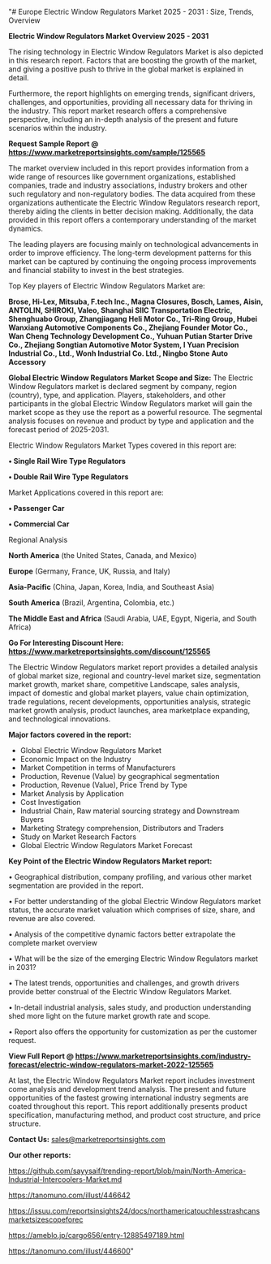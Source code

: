 "# Europe Electric Window Regulators Market 2025 - 2031 : Size, Trends, Overview

<Strong> Electric Window Regulators Market Overview 2025 - 2031</strong>

The rising technology in Electric Window Regulators Market is also depicted in this research report. Factors that are boosting the growth of the market, and giving a positive push to thrive in the global market is explained in detail.

Furthermore, the report highlights on emerging trends, significant drivers, challenges, and opportunities, providing all necessary data for thriving in the industry. This report market research offers a comprehensive perspective, including an in-depth analysis of the present and future scenarios within the industry.

<strong>Request Sample Report @ <a href=https://www.marketreportsinsights.com/sample/125565>https://www.marketreportsinsights.com/sample/125565</a></strong>

The market overview included in this report provides information from a wide range of resources like government organizations, established companies, trade and industry associations, industry brokers and other such regulatory and non-regulatory bodies. The data acquired from these organizations authenticate the Electric Window Regulators research report, thereby aiding the clients in better decision making. Additionally, the data provided in this report offers a contemporary understanding of the market dynamics.

The leading players are focusing mainly on technological advancements in order to improve efficiency. The long-term development patterns for this market can be captured by continuing the ongoing process improvements and financial stability to invest in the best strategies.

Top Key players of Electric Window Regulators Market are:

<strong>Brose, Hi-Lex, Mitsuba, F.tech Inc., Magna Closures, Bosch, Lames, Aisin, ANTOLIN, SHIROKI, Valeo, Shanghai SIIC Transportation Electric, Shenghuabo Group, Zhangjiagang Heli Motor Co., Tri-Ring Group, Hubei Wanxiang Automotive Components Co., Zhejiang Founder Motor Co., Wan Cheng Technology Development Co., Yuhuan Putian Starter Drive Co., Zhejiang Songtian Automotive Motor System, I Yuan Precision Industrial Co., Ltd., Wonh Industrial Co. Ltd., Ningbo Stone Auto Accessory</strong>

<strong><b>Global Electric Window Regulators Market Scope and Size:</b></strong>
The Electric Window Regulators market is declared segment by company, region (country), type, and application. Players, stakeholders, and other participants in the global Electric Window Regulators market will gain the market scope as they use the report as a powerful resource. The segmental analysis focuses on revenue and product by type and application and the forecast period of 2025-2031.

Electric Window Regulators Market Types covered in this report are:

<strong>• Single Rail Wire Type Regulators

• Double Rail Wire Type Regulators</strong>

Market Applications covered in this report are:

<strong>• Passenger Car

• Commercial Car</strong> 

Regional Analysis

<strong>North America</strong> (the United States, Canada, and Mexico)

<strong>Europe</strong> (Germany, France, UK, Russia, and Italy)

<strong>Asia-Pacific</strong> (China, Japan, Korea, India, and Southeast Asia)

<strong>South America</strong> (Brazil, Argentina, Colombia, etc.)

<strong>The Middle East and Africa</strong> (Saudi Arabia, UAE, Egypt, Nigeria, and South Africa)

<strong>Go For Interesting Discount Here: <a href=https://www.marketreportsinsights.com/discount/125565>https://www.marketreportsinsights.com/discount/125565</a></strong>

The Electric Window Regulators market report provides a detailed analysis of global market size, regional and country-level market size, segmentation market growth, market share, competitive Landscape, sales analysis, impact of domestic and global market players, value chain optimization, trade regulations, recent developments, opportunities analysis, strategic market growth analysis, product launches, area marketplace expanding, and technological innovations.

<strong><b>Major factors covered in the report:</b></strong>
<ul>
  <li>Global Electric Window Regulators Market </li>
  <li>Economic Impact on the Industry</li>
  <li>Market Competition in terms of Manufacturers</li>
  <li>Production, Revenue (Value) by geographical segmentation</li>
  <li>Production, Revenue (Value), Price Trend by Type</li>
  <li>Market Analysis by Application</li>
  <li>Cost Investigation</li>
  <li>Industrial Chain, Raw material sourcing strategy and Downstream Buyers</li>
  <li>Marketing Strategy comprehension, Distributors and Traders</li>
  <li>Study on Market Research Factors</li>
  <li>Global Electric Window Regulators Market Forecast</li>
</ul>

<strong><b>Key Point of the Electric Window Regulators Market report:</b></strong>

• Geographical distribution, company profiling, and various other market segmentation are provided in the report.

• For better understanding of the global Electric Window Regulators market status, the accurate market valuation which comprises of size, share, and revenue are also covered.

• Analysis of the competitive dynamic factors better extrapolate the complete market overview

• What will be the size of the emerging Electric Window Regulators market in 2031?

• The latest trends, opportunities and challenges, and growth drivers provide better construal of the Electric Window Regulators Market.

• In-detail industrial analysis, sales study, and production understanding shed more light on the future market growth rate and scope.

• Report also offers the opportunity for customization as per the customer request.

<strong><b>View Full Report @ <a href=https://www.marketreportsinsights.com/industry-forecast/electric-window-regulators-market-2022-125565>https://www.marketreportsinsights.com/industry-forecast/electric-window-regulators-market-2022-125565</a></b></strong>


At last, the Electric Window Regulators Market report includes investment come analysis and development trend analysis. The present and future opportunities of the fastest growing international industry segments are coated throughout this report. This report additionally presents product specification, manufacturing method, and product cost structure, and price structure.

<strong>Contact Us:</strong>
sales@marketreportsinsights.com

<strong>Our other reports:</strong>

<a href=https://github.com/sayysaif/trending-report/blob/main/North-America-Industrial-Intercoolers-Market.md>https://github.com/sayysaif/trending-report/blob/main/North-America-Industrial-Intercoolers-Market.md</a>

<a href=https://tanomuno.com/illust/446642>https://tanomuno.com/illust/446642</a>

<a href=https://issuu.com/reportsinsights24/docs/northamericatouchlesstrashcansmarketsizescopeforec>https://issuu.com/reportsinsights24/docs/northamericatouchlesstrashcansmarketsizescopeforec</a>

<a href=https://ameblo.jp/cargo656/entry-12885497189.html>https://ameblo.jp/cargo656/entry-12885497189.html</a>

<a href=https://tanomuno.com/illust/446600>https://tanomuno.com/illust/446600</a>"
